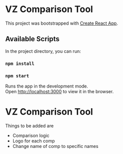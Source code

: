 # VZ Comparison Tool

This project was bootstrapped with [Create React App](https://github.com/facebook/create-react-app).

## Available Scripts

In the project directory, you can run:
### `npm install`
### `npm start`

Runs the app in the development mode.\
Open [http://localhost:3000](http://localhost:3000) to view it in the browser.

# VZ Comparison Tool
Things to be added are
- Comparison logic
- Logo for each comp
- Change name of comp to specific names
